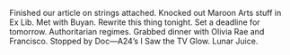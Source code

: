 Finished our article on strings attached. Knocked out Maroon Arts stuff in Ex Lib. Met with Buyan. Rewrite this thing tonight. Set a deadline for tomorrow. Authoritarian regimes. Grabbed dinner with Olivia Rae and Francisco. Stopped by Doc—A24’s I Saw the TV Glow. Lunar Juice.
